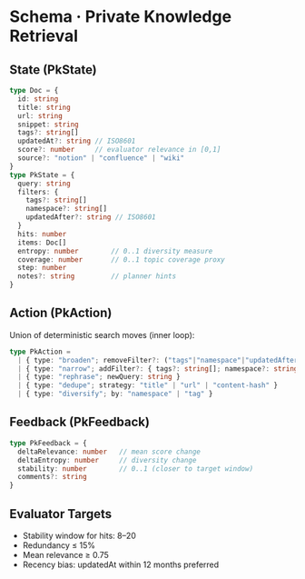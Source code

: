 # Schema · Private Knowledge Retrieval

## State (PkState)
```ts
type Doc = {
  id: string
  title: string
  url: string
  snippet: string
  tags?: string[]
  updatedAt?: string // ISO8601
  score?: number     // evaluator relevance in [0,1]
  source?: "notion" | "confluence" | "wiki"
}
type PkState = {
  query: string
  filters: {
    tags?: string[]
    namespace?: string[]
    updatedAfter?: string // ISO8601
  }
  hits: number
  items: Doc[]
  entropy: number        // 0..1 diversity measure
  coverage: number       // 0..1 topic coverage proxy
  step: number
  notes?: string         // planner hints
}
```

## Action (PkAction)
Union of deterministic search moves (inner loop):
```ts
type PkAction =
  | { type: "broaden"; removeFilter?: ("tags"|"namespace"|"updatedAfter")[]; expandSynonyms?: boolean }
  | { type: "narrow"; addFilter?: { tags?: string[]; namespace?: string[]; updatedAfter?: string }; minUpdatedAfterMonths?: number }
  | { type: "rephrase"; newQuery: string }
  | { type: "dedupe"; strategy: "title" | "url" | "content-hash" }
  | { type: "diversify"; by: "namespace" | "tag" }
```

## Feedback (PkFeedback)
```ts
type PkFeedback = {
  deltaRelevance: number   // mean score change
  deltaEntropy: number     // diversity change
  stability: number        // 0..1 (closer to target window)
  comments?: string
}
```

## Evaluator Targets
- Stability window for hits: 8–20
- Redundancy ≤ 15%
- Mean relevance ≥ 0.75
- Recency bias: updatedAt within 12 months preferred
